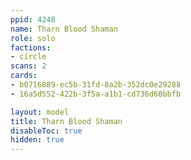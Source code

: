 ```yaml
---
ppid: 4248
name: Tharn Blood Shaman
role: solo
factions:
- circle
scans: 2
cards:
- b0716889-ec5b-31fd-8a2b-352dc0e29288
- 16a5d552-422b-3f5a-a1b1-cd736d60bbfb

layout: model
title: Tharn Blood Shaman
disableToc: true
hidden: true
---
```


